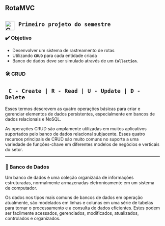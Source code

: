 ## RotaMVC

**`Primeiro projeto do semestre`**
<img align="left" alt="C#" width="30px" style="padding-right:10px;" src="https://cdn.jsdelivr.net/gh/devicons/devicon/icons/csharp/csharp-original.svg" />
---

### ✔️ Objetivo

- Desenvolver um sistema de rastreamento de rotas
- Utilizando **`CRUD`** para cada entidade criada
- Banco de dados deve ser simulado através de um **`Collection`**.

### 🛠️ CRUD

**` C - Create | R - Read | U - Update | D - Delete`** 
---
Esses termos descrevem as quatro operações básicas para criar e
gerenciar elementos de dados persistentes, especialmente em bancos de dados relacionais e
NoSQL.

As operações CRUD são amplamente utilizadas em muitos aplicativos suportados pelo banco de dados relacional subjacente. Esses quatro recursos principais de CRUD são muito comuns no suporte a uma variedade de funções-chave em diferentes modelos de negócios e verticais do setor.

---

### 🎲 Banco de Dados

Um banco de dados é uma coleção organizada de informações estruturadas,
normalmente armazenadas eletronicamente em um sistema de computador.

Os dados nos tipos mais comuns de bancos de dados em operação atualmente, 
são modelados em linhas e colunas em uma série de tabelas para tornar o processamento 
e a consulta de dados eficientes. Estes podem ser facilmente acessados, gerenciados,
modificados, atualizados, controlados e organizados.
